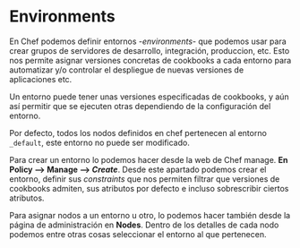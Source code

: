 Environments
============

En Chef podemos definir entornos _-environments-_ que podemos usar para crear grupos de servidores de desarrollo, integración, produccion, etc. Esto nos permite asignar versiones concretas de cookbooks a cada entorno para automatizar y/o controlar el despliegue de nuevas versiones de aplicaciones etc.

Un entorno puede tener unas versiones especificadas de cookbooks, y aún así permitir que se ejecuten otras dependiendo de la configuración del entorno.

Por defecto, todos los nodos definidos en chef pertenecen al entorno `_default`, este entorno no puede ser modificado.

Para crear un entorno lo podemos hacer desde la web de Chef manage. **En Policy --> Manage --> _Create_**. Desde este apartado podemos crear el entorno, definir sus _constraints_ que nos permiten filtrar que versiones de cookbooks admiten, sus atributos por defecto e incluso sobrescribir ciertos atributos.

Para asignar nodos a un entorno u otro, lo podemos hacer también desde la página de administración en **Nodes**. Dentro de los detalles de cada nodo podemos entre otras cosas seleccionar el entorno al que pertenecen.

